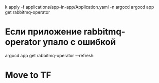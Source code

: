 k apply -f applications/app-in-app/Application.yaml -n argocd
argocd app get rabbitmq-operator

# Если приложение rabbitmq-operator упало с ошибкой
argocd app get rabbitmq-operator --refresh

# Move to TF